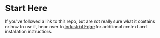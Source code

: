 # Start Here

If you've followed a link to this repo, but are not really sure what it contains
or how to use it, head over to [Industrial Edge](http://hybrid-cloud-patterns.io/industrial-edge/)
for additional context and installation instructions.
